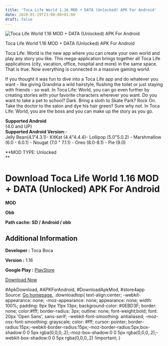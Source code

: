 ```yaml
---
title: 'Toca Life World 1.16 MOD + DATA (Unlocked) APK For Android'
date: 2020-01-29T23:00:00+01:00
draft: false
---
```


![Toca Life World 1.16 MOD + DATA (Unlocked) APK For Android](https://i0.wp.com/apkhome.net/wp-content/uploads/2020/01/Toca-Life-World-1.16-MOD-DATA-Unlocked.png "Toca Life World 1.16 MOD + DATA (Unlocked) APK For Android")

  

Toca Life World 1.16 MOD + DATA (Unlocked) APK For Android

Toca Life: World is the new app where you can create your own world and play any story you like. This mega-application brings together all Toca Life applications (city, vacation, office, hospital and more) in the same space. That is true. Now everything is connected in a massive gaming world.

If you thought it was fun to dive into a Toca Life app and do whatever you want - like giving Grandma a wild hairstyle, flushing the toilet or just staying with friends - so wait. In Toca Life: World, you can go even further by creating stories with your favorite characters wherever you want. Do you want to take a pet to school? Dark. Bring a sloth to Skate Park? Rock On. Take the doctor to the salon and dye his hair green? Sure why not. In Toca Life: World, you are the boss and you can make up the story as you go.

**Supported Android**  
{4.0 and UP}  
**Supported Android Version**:-  
Jelly Bean(4.1"4.3.1)- KitKat (4.4"4.4.4)- Lollipop (5.0"5.0.2) - Marshmallow (6.0 - 6.0.1) - Nougat (7.0 " 7.1.1) - Oreo (8.0-8.1) - Pie (9.0)

**MOD TYPE: Unlocked  
**

Download Toca Life World 1.16 MOD + DATA (Unlocked) APK For Android
===================================================================

**MOD**

**Obb**

**Path cache: SD / Android / obb**

Additional Information
----------------------

**Developer :** Toca Boca

**Version :** 1.16

**Google Play :** [PlayStore](https://play.google.com/store/apps/details?id=com.tocaboca.tocalifeworld)

  

[Download Now](https://store4app.co/post/toca-life-world-1-16-mod-data-unlocked-apk-for-android_1580326693)

  
#ApkDownload, #APKForAndroid, #DownloadApkMod, #store4app  
Source: [Go homepage.](https://store4app.co/post/toca-life-world-1-16-mod-data-unlocked-apk-for-android_1580326693) .downloadtop{ text-align:center; -webkit-appearance: none; -moz-appearance: none; appearance: none; width: 100%; padding: 9px 9px 11px 13px; background-color: #0EBD3F; border: none; color:#fff; border-radius: 3px; outline: none; font-weight;bold; font: 20px 'Open Sans', sans-serif; -webkit-font-smoothing: antialiased; -moz-osx-font-smoothing: grayscale; color: #fff; cursor: pointer; border-radius:15px;-webkit-border-radius:15px;-moz-border-radius:5px;box-shadow:0 0 5px rgba(0,0,0,.2);-moz-box-shadow:0 0 5px rgba(0,0,0,.2);-webkit-box-shadow:0 0 5px rgba(0,0,0,.2) !important; }